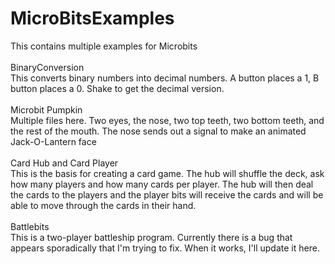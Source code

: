 # MicroBitsExamples

This contains multiple examples for Microbits
<br><br>BinaryConversion<br>
This converts binary numbers into decimal numbers. A button places a 1, B button places a 0. Shake to get the decimal version.<br>
<br>Microbit Pumpkin<br>
Multiple files here. Two eyes, the nose, two top teeth, two bottom teeth, and the rest of the mouth. The nose sends out a signal to make an animated Jack-O-Lantern face
<br><br>Card Hub and Card Player<br>
This is the basis for creating a card game. The hub will shuffle the deck, ask how many players and how many cards per player. The hub will then deal the cards to the players and the player bits will receive the cards and will be able to move through the cards in their hand.
<br><br>Battlebits<br>
This is a two-player battleship program. Currently there is a bug that appears sporadically that I'm trying to fix. When it works, I'll update it here.
